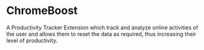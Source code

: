 # ChromeBoost
 A Productivity Tracker Extension which track and analyze online activities of the user and allows them to reset the data as required, thus increasing their level of productivity.
